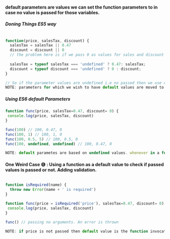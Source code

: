 #### default parameters are values we can set the function parameters to in case no value is passed for those variables. 

##### Doning Things ES5 way

```javascript

function(price, salesTax, discount) {
  salesTax = salesTax || 0.47
  discount = discount || 0
  // the problem here is if we pass 0 as values for sales and discount then too default values will be used. so let's make a change
  
  salesTax = typeof salesTax === 'undefined' ? 0.47: salesTax;
  discount = typeof discount === 'undefined' ? 0 : discount;
}

// So if the parameter values are undefined i.e no passed then we use default values we set ES5 way
NOTE: parameters for which we wish to have default values are moved to right side
```

##### Using ES6 default Parameters

```javascript
function func(price, salesTax=0.47, discount= 0) {
 console.log(price, salesTax, discount)
}

func(100) // 100, 0.47, 0
func(100, 1) // 100, 1, 0
func(100, 0.5, 5) // 100, 0.5, 0
func(100, undefined, undefined) // 100, 0.47, 0 

NOTE: default parametes are based on undefined values. whenever in a function a argument is not passed javascript sets it to undefined. So if we pass undefined values, still default values will be used
```

#### One Weird Case 😅 : Using a function as a default value to check if passed values is passed or not. Adding validation. 

```javascript

function isRequired(name) {
  throw new Error(name + ' is required')
}

function func(price = isRequired('price'), salesTax=0.47, discount= 0) {
 console.log(price, salesTax, discount)
}

func() // passing no arguments. An error is thrown

NOTE: if price is not passed then default value is the function invocation which throws an error

```


